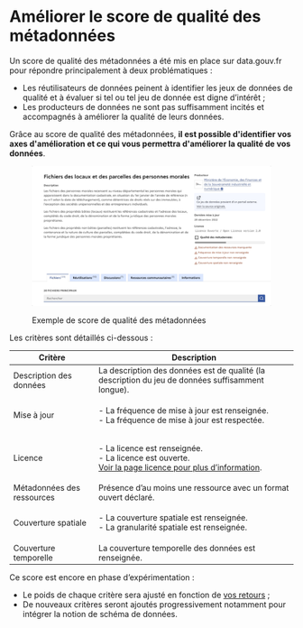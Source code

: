 # Améliorer le score de qualité des métadonnées

Un score de qualité des métadonnées a été mis en place sur data.gouv.fr pour répondre principalement à deux problématiques :

* Les réutilisateurs de données peinent à identifier les jeux de données de qualité et à évaluer si tel ou tel jeu de donnée est digne d’intérêt ;
* Les producteurs de données ne sont pas suffisamment incités et accompagnés à améliorer la qualité de leurs données.

Grâce au score de qualité des métadonnées, **il est possible d'identifier vos axes d'amélioration et ce qui vous permettra d'améliorer la qualité de vos données**.

<figure><img src="../../../.gitbook/assets/Apr-28-2023 16-33-08.gif" alt=""><figcaption><p>Exemple de score de qualité des métadonnées</p></figcaption></figure>

Les critères sont détaillés ci-dessous :&#x20;

| Critère                    | Description                                                                                                                                                                       |
| -------------------------- | --------------------------------------------------------------------------------------------------------------------------------------------------------------------------------- |
| Description des données    | La description des données est de qualité (la description du jeu de données suffisamment longue).                                                                                 |
| Mise à jour                | <p>- La fréquence de mise à jour est renseignée.<br>- La fréquence de mise à jour est respectée.</p>                                                                              |
| Licence                    | <p>- La licence est renseignée.<br>- La licence est ouverte.<br><a href="https://www.data.gouv.fr/fr/pages/legal/licences/">Voir la page licence pour plus d’information</a>.</p> |
| Métadonnées des ressources | Présence d’au moins une ressource avec un format ouvert déclaré.                                                                                                                  |
| Couverture spatiale        | <p>- La couverture spatiale est renseignée.<br>- La granularité spatiale est renseignée.</p>                                                                                      |
| Couverture temporelle      | La couverture temporelle des données est renseignée.                                                                                                                              |

Ce score est encore en phase d’expérimentation :&#x20;

* Le poids de chaque critère sera ajusté en fonction de [vos retours](https://app.evalandgo.com/form/372035/s/?id=JTk5cSU5NWwlOUMlQTk%3D\&a=JTk3cCU5M2glOTklQUU%3D) ;&#x20;
* De nouveaux critères seront ajoutés progressivement notamment pour intégrer la notion de schéma de données.

